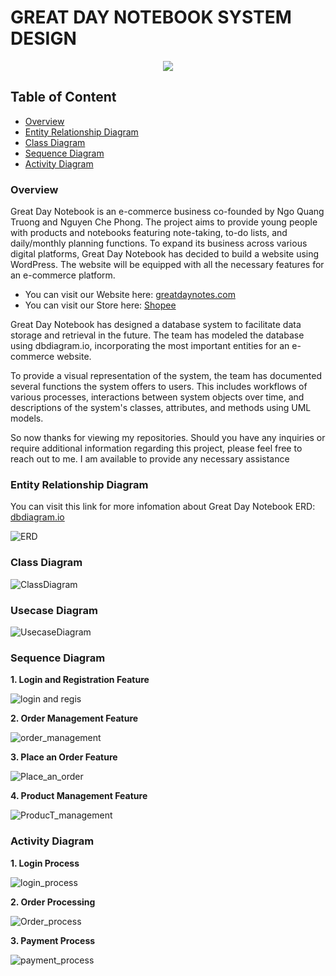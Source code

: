 # GREAT DAY NOTEBOOK SYSTEM DESIGN

<p align="center", >
  <img src="https://github.com/user-attachments/assets/89f537fe-772d-48b2-a4eb-aabc29258524" >
  
</p>

## Table of Content

 - [Overview](#overview)
 - [Entity Relationship Diagram](#erd)
 - [Class Diagram](#class)
 - [Sequence Diagram](#sequence)
 - [Activity Diagram](#activity)

### Overview <a class = 'anchor' id = 'overview'></a>
Great Day Notebook is an e-commerce business co-founded by Ngo Quang Truong and Nguyen Che Phong. The project aims to provide young people with products and notebooks featuring note-taking, to-do lists, and daily/monthly planning functions. To expand its business across various digital platforms, Great Day Notebook has decided to build a website using WordPress. The website will be equipped with all the necessary features for an e-commerce platform.

- You can visit our Website here: [greatdaynotes.com]()
- You can visit our Store here: [Shopee](https://shopee.vn/greatdaynotebook)

Great Day Notebook has designed a database system to facilitate data storage and retrieval in the future. The team has modeled the database using dbdiagram.io, incorporating the most important entities for an e-commerce website.

To provide a visual representation of the system, the team has documented several functions the system offers to users. This includes workflows of various processes, interactions between system objects over time, and descriptions of the system's classes, attributes, and methods using UML models.

So now thanks for viewing my repositories. Should you have any inquiries or require additional information regarding this project, please feel free to reach out to me. I am available to provide any necessary assistance

### Entity Relationship Diagram <a class = 'anchor' id = 'erd'></a>
You can visit this link for more infomation about Great Day Notebook ERD: [dbdiagram.io](https://dbdiagram.io/d/6635b2725b24a634d07aa740)

![ERD](https://github.com/truonglearncode/Great-Day-Notebook-System-Design/blob/main/Entity%20Relationship%20Diagram/Great%20Day%20Notebook%20-%20ERD.png)

### Class Diagram <a class = 'anchor' id = 'class'></a>

![ClassDiagram](https://github.com/truonglearncode/Great-Day-Notebook-System-Design/blob/main/Class%20Diagram/Great%20Day%20Notebook%20-%20Class%20Diagram.png)

### Usecase Diagram <a class = 'anchor' id = 'usecase'></a>

![UsecaseDiagram](https://github.com/truonglearncode/Great-Day-Notebook-System-Design/blob/main/Usecase%20Diagram/Great%20Day%20Notebook%20-%20Usecase%20Diagram.png)

### Sequence Diagram <a class = 'anchor' id = 'sequence'></a>
**1. Login and Registration Feature**

![login and regis](https://github.com/truonglearncode/Great-Day-Notebook-System-Design/blob/main/Sequence%20Diagram/Login%20and%20Registration%20Feature.png)

**2. Order Management Feature**

![order_management](https://github.com/truonglearncode/Great-Day-Notebook-System-Design/blob/main/Sequence%20Diagram/Order%20Management%20Feature.png)

**3. Place an Order Feature**

![Place_an_order](https://github.com/truonglearncode/Great-Day-Notebook-System-Design/blob/main/Sequence%20Diagram/Place%20an%20Order%20Feature.png)

**4. Product Management Feature**

![ProducT_management](https://github.com/truonglearncode/Great-Day-Notebook-System-Design/blob/main/Sequence%20Diagram/Product%20Management%20Feature.png)

### Activity Diagram <a class = 'anchor' id = 'activity'></a>
**1. Login Process**

![login_process](https://github.com/truonglearncode/Great-Day-Notebook-System-Design/blob/main/Activity%20Diagram/Login%20Flow.png)

**2. Order Processing**

![Order_process](https://github.com/truonglearncode/Great-Day-Notebook-System-Design/blob/main/Activity%20Diagram/Order%20Processing%20Flow.png)

**3. Payment Process**

![payment_process](https://github.com/truonglearncode/Great-Day-Notebook-System-Design/blob/main/Activity%20Diagram/Payment%20Flow.png)


